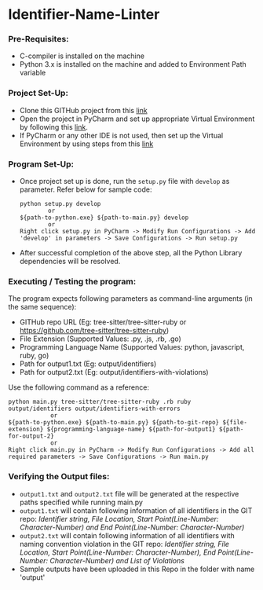# Identifier-Name-Linter

### Pre-Requisites:
* C-compiler is installed on the machine
* Python 3.x is installed on the machine and added to Environment Path variable


### Project Set-Up:
* Clone this GITHub project from this [link](https://github.com/sreya2906/Identifier-Name-Linter)
* Open the project in PyCharm and set up appropriate Virtual Environment by following this [link](https://www.jetbrains.com/help/pycharm/creating-virtual-environment.html#python_create_virtual_env).
* If PyCharm or any other IDE is not used, then set up the Virtual Environment by using steps from this [link](https://packaging.python.org/guides/installing-using-pip-and-virtual-environments/) 

### Program Set-Up:
* Once project set up is done, run the `setup.py` file with `develop` as parameter. Refer below for sample code:
    ```
    python setup.py develop
            or
    ${path-to-python.exe} ${path-to-main.py} develop
            or
    Right click setup.py in PyCharm -> Modify Run Configurations -> Add 'develop' in parameters -> Save Configurations -> Run setup.py
    ```
* After successful completion of the above step, all the Python Library dependencies will be resolved.

### Executing / Testing the program:

The program expects following parameters as command-line arguments (in the same sequence):
* GITHub repo URL (Eg: tree-sitter/tree-sitter-ruby or https://github.com/tree-sitter/tree-sitter-ruby)
* File Extension (Supported Values: .py, .js, .rb, .go)
* Programming Language Name (Supported Values: python, javascript, ruby, go)
* Path for output1.txt (Eg: output/identifiers)
* Path for output2.txt (Eg: output/identifiers-with-violations)

Use the following command as a reference:
```
python main.py tree-sitter/tree-sitter-ruby .rb ruby output/identifiers output/identifiers-with-errors
            or
${path-to-python.exe} ${path-to-main.py} ${path-to-git-repo} ${file-extension} ${programming-language-name} ${path-for-output1} ${path-for-output-2}
            or
Right click main.py in PyCharm -> Modify Run Configurations -> Add all required parameters -> Save Configurations -> Run main.py
```


### Verifying the Output files:
* `output1.txt` and `output2.txt` file will be generated at the respective paths specified while running main.py
* `output1.txt` will contain following information of all identifiers in the GIT repo: *Identifier string, File Location, Start Point(Line-Number: Character-Number) and End Point(Line-Number: Character-Number)*
* `output2.txt` will contain following information of all identifiers with naming convention violation in the GIT repo: *Identifier string, File Location, Start Point(Line-Number: Character-Number), End Point(Line-Number: Character-Number) and List of Violations*
* Sample outputs have been uploaded in this Repo in the folder with name 'output'
